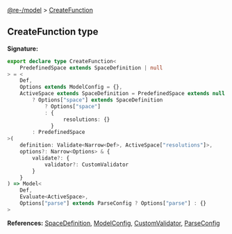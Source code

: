 [@re-/model](./model.md) &gt; [CreateFunction](./model.createfunction.md)

## CreateFunction type

<b>Signature:</b>

```typescript
export declare type CreateFunction<
    PredefinedSpace extends SpaceDefinition | null
> = <
    Def,
    Options extends ModelConfig = {},
    ActiveSpace extends SpaceDefinition = PredefinedSpace extends null
        ? Options["space"] extends SpaceDefinition
            ? Options["space"]
            : {
                  resolutions: {}
              }
        : PredefinedSpace
>(
    definition: Validate<Narrow<Def>, ActiveSpace["resolutions"]>,
    options?: Narrow<Options> & {
        validate?: {
            validator?: CustomValidator
        }
    }
) => Model<
    Def,
    Evaluate<ActiveSpace>,
    Options["parse"] extends ParseConfig ? Options["parse"] : {}
>
```

<b>References:</b> [SpaceDefinition](./model.spacedefinition.md), [ModelConfig](./model.modelconfig.md), [CustomValidator](./model.customvalidator.md), [ParseConfig](./model.parseconfig.md)
